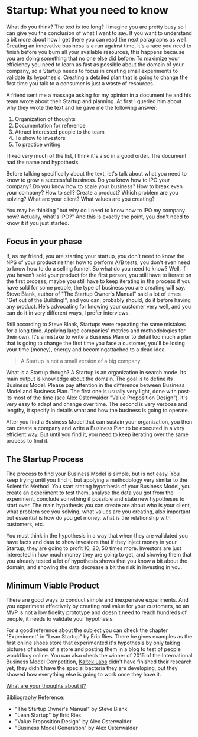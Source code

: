 # Startup: What you need to know

What do you think? The text is too long? I imagine you are pretty busy so I can give you the conclusion of what I want to say. If you want to understand a bit more about how I get there you can read the next paragraphs as well. Creating an innovative business is a run against time, it's a race you need to finish before you burn all your available resources, this happens because you are doing something that no one else did before. To maximize your efficiency you need to learn as fast as possible about the domain of your company, so a Startup needs to focus in creating small experiments to validate its hypothesis. Creating a detailed plan that is going to change the first time you talk to a consumer is just a waste of resources.

A friend sent me a massage asking for my opinion in a document he and his team wrote about their Startup and planning. At first I queried him about why they wrote the text and he gave me the following answer:

1. Organization of thoughts
2. Documentation for reference
3. Attract interested people to the team
4. To show to investors
5. To practice writing

I liked very much of the list, I think it's also in a good order. The document had the name  and hypothesis.

Before talking specifically about the text, let's talk about what you need to know to grow a successful business. Do you know how to IPO your company? Do you know how to scale your business? How to break even your company? How to sell?  Create a product? Which problem are you solving? What are your client? What values are you creating?

You may be thinking "but why do I need to know how to IPO my company now? Actually, what's IPO?" And this is exactly the point, you don't need to know it if you just started.

## Focus in your phase

If, as my friend, you are starting your startup, you don't need to know the NPS of your product neither how to perform A/B tests, you don't even need to know how to do a selling funnel. So what do you need to know? Well, if you haven't sold your product for the first person, you still have to iterate on the first process, maybe you still have to keep iterating in the process if you have sold for some people, the type of business you are creating will say. Steve Blank, author of "The Startup Owner's Manual" said a lot of times "Get out of the Building!", and you can, probably should, do it before having any product. He's advocating for knowing your customer very well, and you can do it in very different ways, I prefer interviews.

Still according to Steve Blank, Startups were repeating the same mistakes for a long time. Applying large companies' metrics and methodologies for their own. It's a mistake to write a Business Plan or to detail too much a plan that is going to change the first time you face a customer, you'll be losing your time (money), energy and becomingattached to a dead idea.

> A Startup is not a small version of a big company.

What is a Startup though? A Startup is an organization in search mode. Its main output is knowledge about the domain. The goal is to define its Business Model. Please pay attention in the difference between Business Model and Business Plan. The first one is usually very light, done with post-its most of the time (see Alex Osterwalder "Value Proposition Design"), it's very easy to adapt and change over time. The second is very verbose and lengthy, it specify in details what and how the business is going to operate.

After you find a Business Model that can sustain your organization, you then can create a company and write a Business Plan to be executed in a very efficient way. But until you find it, you need to keep iterating over the same process to find it.

## The Startup Process

The process to find your Business Model is simple, but is not easy. You keep trying until you find it, but applying a methodology very similar to the Scientific Method. You start stating hypothesis of your Business Model, you create an experiment to test them, analyse the data you got from the experiment, conclude something if possible and state new hypotheses to start over. The main hypothesis you can create are about who is your client, what problem see you solving, what values are you creating, also important but essential is how do you get money, what is the relationship with customers, etc.

You must think in the hypothesis in a way that when they are validated you have facts and data to show investors that if they inject money in your Startup, they are going to profit 10, 20, 50 times more. Investors are just interested in how much money they are going to get, and showing them that you already tested a lot of hypothesis shows that you know a bit about the domain, and showing the data decrease a bit the risk in investing in you.

## Minimum Viable Product

There are good ways to conduct simple and inexpensive experiments. And you experiment effectively by creating real value for your customers, so an MVP is not a low fidelity prototype and doesn't need to reach hundreds of people, it needs to validate your hypothesis.

For a good reference about the subject you can check the chapter "Experiment" in "Lean Startup" by Eric Ries. There he gives examples as the first online shoes store that experimented it's hypothesis by only taking pictures of shoes of a store and posting them in a blog to test of people would buy online. You can also check the winner of 2015 of the International Business Model Competition, [Kaitek Labs](https://www.youtube.com/watch?v=TR1keUm1mE8) didn't have finished their research yet, they didn't have the special bacteria they are developing, but they showed how everything else is going to work once they have it.

[What are your thoughts about it?](https://github.com/JpOnline/Blog/issues/2)

Bibliography Reference:
- "The Startup Owner's Manual" by Steve Blank
- "Lean Startup" by Eric Ries
- "Value Proposition Design" by Alex Osterwalder
- "Business Model Generation" by Alex Osterwalder
